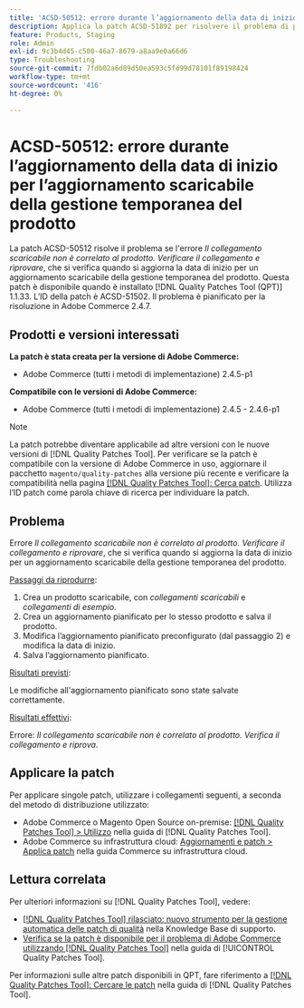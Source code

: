 ```yaml
---
title: 'ACSD-50512: errore durante l’aggiornamento della data di inizio per un aggiornamento scaricabile della gestione temporanea del prodotto'
description: Applica la patch ACSD-51892 per risolvere il problema di prestazioni di Adobe Commerce, se l’errore *Il collegamento scaricabile non è relativo al prodotto.Verifica il collegamento e riprova*, si verifica quando si aggiorna la data di inizio di un aggiornamento della gestione temporanea del prodotto scaricabile.
feature: Products, Staging
role: Admin
exl-id: 9c3b4d45-c500-46a7-8679-a8aa9e0a66d6
type: Troubleshooting
source-git-commit: 7fdb02a6d89d50ea593c5fd99d78101f89198424
workflow-type: tm+mt
source-wordcount: '416'
ht-degree: 0%

---
```


# ACSD-50512: errore durante l’aggiornamento della data di inizio per l’aggiornamento scaricabile della gestione temporanea del prodotto

La patch ACSD-50512 risolve il problema se l&#39;errore *Il collegamento scaricabile non è correlato al prodotto. Verificare il collegamento e riprovare*, che si verifica quando si aggiorna la data di inizio per un aggiornamento scaricabile della gestione temporanea del prodotto. Questa patch è disponibile quando è installato [!DNL Quality Patches Tool (QPT)] 1.1.33. L’ID della patch è ACSD-51502. Il problema è pianificato per la risoluzione in Adobe Commerce 2.4.7.

## Prodotti e versioni interessati

**La patch è stata creata per la versione di Adobe Commerce:**

* Adobe Commerce (tutti i metodi di implementazione) 2.4.5-p1

**Compatibile con le versioni di Adobe Commerce:**

* Adobe Commerce (tutti i metodi di implementazione) 2.4.5 - 2.4.6-p1

>[!NOTE]
>
>La patch potrebbe diventare applicabile ad altre versioni con le nuove versioni di [!DNL Quality Patches Tool]. Per verificare se la patch è compatibile con la versione di Adobe Commerce in uso, aggiornare il pacchetto `magento/quality-patches` alla versione più recente e verificare la compatibilità nella pagina [[!DNL Quality Patches Tool]: Cerca patch](https://experienceleague.adobe.com/tools/commerce-quality-patches/index.html). Utilizza l’ID patch come parola chiave di ricerca per individuare la patch.

## Problema

Errore *Il collegamento scaricabile non è correlato al prodotto. Verificare il collegamento e riprovare*, che si verifica quando si aggiorna la data di inizio per un aggiornamento scaricabile della gestione temporanea del prodotto.

<u>Passaggi da riprodurre</u>:

1. Crea un prodotto scaricabile, con *collegamenti scaricabili* e *collegamenti di esempio*.
1. Crea un aggiornamento pianificato per lo stesso prodotto e salva il prodotto.
1. Modifica l’aggiornamento pianificato preconfigurato (dal passaggio 2) e modifica la data di inizio.
1. Salva l’aggiornamento pianificato.

<u>Risultati previsti</u>:

Le modifiche all&#39;aggiornamento pianificato sono state salvate correttamente.

<u>Risultati effettivi</u>:

Errore: *Il collegamento scaricabile non è correlato al prodotto. Verifica il collegamento e riprova*.

## Applicare la patch

Per applicare singole patch, utilizzare i collegamenti seguenti, a seconda del metodo di distribuzione utilizzato:

* Adobe Commerce o Magento Open Source on-premise: [[!DNL Quality Patches Tool] > Utilizzo](/help/tools/quality-patches-tool/usage.md) nella guida di [!DNL Quality Patches Tool].
* Adobe Commerce su infrastruttura cloud: [Aggiornamenti e patch > Applica patch](https://experienceleague.adobe.com/docs/commerce-cloud-service/user-guide/develop/upgrade/apply-patches.html) nella guida Commerce su infrastruttura cloud.

## Lettura correlata

Per ulteriori informazioni su [!DNL Quality Patches Tool], vedere:

* [[!DNL Quality Patches Tool] rilasciato: nuovo strumento per la gestione automatica delle patch di qualità](https://experienceleague.adobe.com/en/docs/commerce-operations/tools/quality-patches-tool/quality-patches-tool-to-self-serve-quality-patches) nella Knowledge Base di supporto.
* [Verifica se la patch è disponibile per il problema di Adobe Commerce utilizzando  [!DNL Quality Patches Tool]](/help/tools/quality-patches-tool/patches-available-in-qpt/check-patch-for-magento-issue-with-magento-quality-patches.md) nella guida di [!UICONTROL Quality Patches Tool].


Per informazioni sulle altre patch disponibili in QPT, fare riferimento a [[!DNL Quality Patches Tool]: Cercare le patch](https://experienceleague.adobe.com/tools/commerce-quality-patches/index.html) nella guida di [!DNL Quality Patches Tool].

